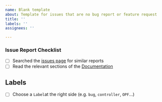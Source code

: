 ```yaml
---
name: Blank template
about: Template for issues that are no bug report or feature request
title: ''
labels: ''
assignees: ''

---
```


<!--- **PLEASE READ:** When submitting here, please ensure you've completed the following checklist and checked the boxes to confirm. Issue reports without it may be closed. Thanks! --->

### Issue Report Checklist

* [ ] Searched the [issues page](https://github.com/e2nIEE/pandapower/issues) for similar reports
* [ ] Read the relevant sections of the [Documentation](https://pandapower.readthedocs.io/en/latest/about.html) 

## Labels
* [ ] Choose a `Label`at the right side (e.g. `bug`, `controller`, `OPF`...)